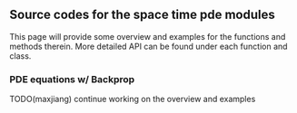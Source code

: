 ## Source codes for the space time pde modules
This page will provide some overview and examples for the functions and methods therein. More detailed API can be found under each function and class.

### PDE equations w/ Backprop
TODO(maxjiang) continue working on the overview and examples
